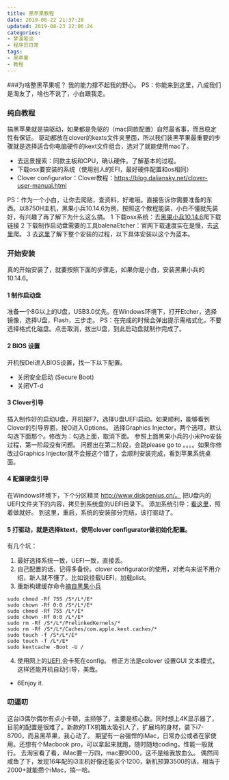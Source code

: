 ```yaml
---
title: 黑苹果教程
date: 2019-08-22 21:37:28
updated: 2019-08-23 22:06:24
categories:
- 梦溪笔谈
- 程序员日常
tags:
- 黑苹果
- 教程
---
```

###为啥整黑苹果呢？
我的能力撑不起我的野心。
PS：你能来到这里，八成我们是淘友了，啥也不说了，小白跟我走。

<!--more-->   

### 纯白教程
搞黑苹果就是搞驱动，如果都是免驱的（mac同款配置）自然最省事，而且稳定性有保证。
驱动都放在clover的kexts文件夹里面，所以我们装黑苹果最重要的步骤就是选择适合你电脑硬件的kext文件组合，选对了就能使用mac了。

- 去远景搜索：同款主板和CPU，确认硬件。了解基本的过程。
- 下载osx要安装的系统（使用别人的EFI，最好硬件配置和os相同）
- Clover configurator：Clover教程：https://blog.daliansky.net/clover-user-manual.html

PS：作为一个小白，让你去爬贴，查资料，好难哦。直接告诉你需要准备的东西。以8750H主机，黑果小兵10.14.6为例，按照这个教程能装，小白不懂就先装好，有兴趣了再了解下为什么这么搞。
1 下载osx系统：去[黑果小兵10.14.6](https://blog.daliansky.net/macOS-Mojave-10.14.6-18G87-Release-version-with-Clover-5033-original-image.html)爬下载链接
2 下载制作启动盘需要的工具balenaEtcher：官网下载速度实在是慢，去[这里](https://www.jianshu.com/p/2b8516276147)爬。
3 去[这里](https://blog.daliansky.net/MacOS-installation-tutorial-XiaoMi-Pro-installation-process-records.html)了解下整个安装的过程，以下具体安装以这个为蓝本。

### 开始安装
真的开始安装了，就要按照下面的步骤走，如果你是小白，安装黑果小兵的10.14.6。
#### 1 制作启动盘
准备一个8G以上的U盘，USB3.0优先。在Windows环境下，打开Etcher，选择镜像，选择U盘，Flash，三步走。
PS：在完成的时候会弹出提示需格式化，不要选择格式化磁盘。点击取消，拔出U盘，到此启动盘就制作完成了。
#### 2 BIOS 设置
开机按Del进入BIOS设置，找一下以下配置。
- 关闭安全启动 (Secure Boot)
- 关闭VT-d

#### 3 Clover引导
插入制作好的启动U盘，开机按F7，选择U盘UEFI启动。如果顺利，能够看到Clover的引导界面，按O进入Options。
选择Graphics Injector，两个选项，默认勾选下面那个。修改为：勾选上面，取消下面。
参照上面黑果小兵的小米Pro安装过程，第一阶段没有问题。
问题出在第二阶段，会跳please go to 。。。。如果你修改过Graphics Injector就不会报这个错了，会顺利安装完成，看到苹果系统桌面。

#### 4 配置硬盘引导
在Windows环境下，下个分区精灵 http://www.diskgenius.cn/。
把U盘内的UEFI文件夹下的内容，拷贝到系统盘的UEFI目录下。
添加系统引导：[看这里](https://blog.daliansky.net/Add-CLOVER-boot-to-UEFI-without-any-tools.html)，照着做就好。
到这里，重启，系统的安装部分完结，该打驱动了。

#### 5 打驱动，就是选择ktext，使用clover configurator做初始化配置。
有几个坑：
1. 最好选择系统一致，UEFI一致，直接丢。
2. 自己配置的话，记得多备份。clover configurator的使用，对老鸟来说不用介绍，新人就不懂了。比如说挂载UEFI，加载plist。
3. 重新构建缓存命令[摘自黑果小兵](https://blog.daliansky.net/Common-problems-and-solutions-in-macOS-Mojave-10.14-installation.html)
```text
sudo chmod -Rf 755 /S*/L*/E*
sudo chown -Rf 0:0 /S*/L*/E*
sudo chmod -Rf 755 /L*/E*
sudo chown -Rf 0:0 /L*/E*
sudo rm -Rf /S*/L*/PrelinkedKernels/*
sudo rm -Rf /S*/L*/Caches/com.apple.kext.caches/*
sudo touch -f /S*/L*/E*
sudo touch -f /L*/E*
sudo kextcache -Boot -U /
```
4. 使用网上的[UEFI](https://github.com/kkzzhizhou/S200H_I7-8750H_Hackintosh/issues/3),会卡死在config。
修正方法是colover 设置GUI 文本模式，这样还能开机自动引导，美哉。

- 6Enjoy it.

### 叨逼叨
这台i3偶尔偶尔有点小卡顿，主频够了，主要是核心数。同时想上4K显示器了，目前的配置是很难了。新款的ITX机箱太吸引人了，扩展坞的身材，装下i7-8700，而且黑苹果，我心动了。
期望有一台强悍的iMac，日常办公或者在家使用。还想有个Macbook pro，可以拿起来就跑，随时随地coding，性能一般就行。
去淘宝看了看，iMac要一万四，mac要9000，这不是给我放血么。
偶然间咸鱼了下，发现16年配的i3主机好像还能买个1200，新机预算3500的话，相当于2000+就能攒个iMac，搞一哈。